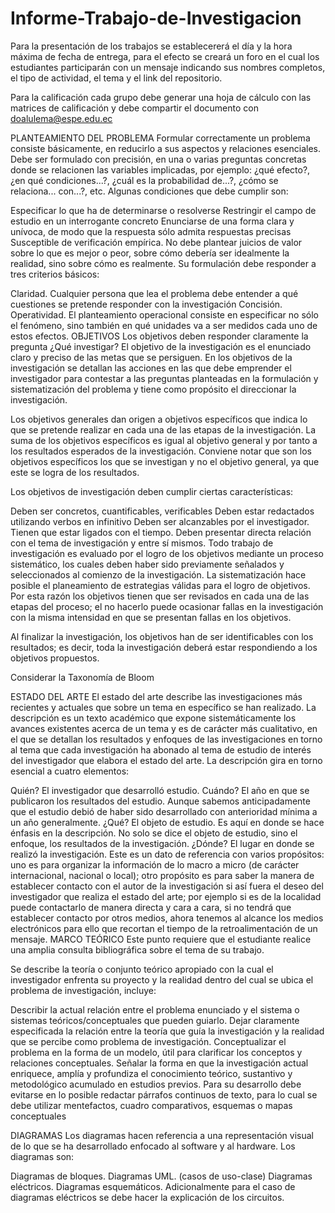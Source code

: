 # Informe-Trabajo-de-Investigacion
Para la presentación de los trabajos se establecererá el día y la hora máxima de fecha de entrega, para el efecto se creará un foro en el cual los estudiantes participarán con un mensaje indicando sus nombres completos, el tipo de actividad, el tema y el link del repositorio.

Para la calificación cada grupo debe generar una hoja de cálculo con las matrices de calificación y debe compartir el documento con doalulema@espe.edu.ec

PLANTEAMIENTO DEL PROBLEMA
Formular correctamente un problema consiste básicamente, en reducirlo a sus aspectos y relaciones esenciales. Debe ser formulado con precisión, en una o varias preguntas concretas donde se relacionen las variables implicadas, por ejemplo: ¿qué efecto?, ¿en qué condiciones...?, ¿cuál es la probabilidad de...?, ¿cómo se relaciona... con...?, etc. Algunas condiciones que debe cumplir son:

Especificar lo que ha de determinarse o resolverse
Restringir el campo de estudio en un interrogante concreto
Enunciarse de una forma clara y unívoca, de modo que la respuesta sólo admita respuestas precisas
Susceptible de verificación empírica. No debe plantear juicios de valor sobre lo que es mejor o peor, sobre cómo debería ser idealmente la realidad, sino sobre cómo es realmente.
Su formulación debe responder a tres criterios básicos:

Claridad. Cualquier persona que lea el problema debe entender a qué cuestiones se pretende responder con la investigación
Concisión.
Operatividad. El planteamiento operacional consiste en especificar no sólo el fenómeno, sino también en qué unidades va a ser medidos cada uno de estos efectos.
OBJETIVOS
Los objetivos deben responder claramente la pregunta ¿Qué investigar? El objetivo de la investigación es el enunciado claro y preciso de las metas que se persiguen. En los objetivos de la investigación se detallan las acciones en las que debe emprender el investigador para contestar a las preguntas planteadas en la formulación y sistematización del problema y tiene como propósito el direccionar la investigación.

Los objetivos generales dan origen a objetivos específicos que indica lo que se pretende realizar en cada una de las etapas de la investigación. La suma de los objetivos específicos es igual al objetivo general y por tanto a los resultados esperados de la investigación. Conviene notar que son los objetivos específicos los que se investigan y no el objetivo general, ya que este se logra de los resultados.

Los objetivos de investigación deben cumplir ciertas características:

Deben ser concretos, cuantificables, verificables
Deben estar redactados utilizando verbos en infinitivo
Deben ser alcanzables por el investigador.
Tienen que estar ligados con el tiempo.
Deben presentar directa relación con el tema de investigación y entre sí mismos. Todo trabajo de investigación es evaluado por el logro de los objetivos mediante un proceso sistemático, los cuales deben haber sido previamente señalados y seleccionados al comienzo de la investigación. La sistematización hace posible el planeamiento de estrategias válidas para el logro de objetivos. Por esta razón los objetivos tienen que ser revisados en cada una de las etapas del proceso; el no hacerlo puede ocasionar fallas en la investigación con la misma intensidad en que se presentan fallas en los objetivos.

Al finalizar la investigación, los objetivos han de ser identificables con los resultados; es decir, toda la investigación deberá estar respondiendo a los objetivos propuestos.

Considerar la Taxonomía de Bloom

ESTADO DEL ARTE
El estado del arte describe las investigaciones más recientes y actuales que sobre un tema en específico se han realizado. La descripción es un texto académico que expone sistemáticamente los avances existentes acerca de un tema y es de carácter más cualitativo, en el que se detallan los resultados y enfoques de las investigaciones en torno al tema que cada investigación ha abonado al tema de estudio de interés del investigador que elabora el estado del arte. La descripción gira en torno esencial a cuatro elementos:

Quién? El investigador que desarrolló estudio.
Cuándo? El año en que se publicaron los resultados del estudio. Aunque sabemos anticipadamente que el estudio debió de haber sido desarrollado con anterioridad mínima a un año generalmente.
¿Qué? El objeto de estudio. Es aquí en donde se hace énfasis en la descripción. No solo se dice el objeto de estudio, sino el enfoque, los resultados de la investigación.
¿Dónde? El lugar en donde se realizó la investigación. Este es un dato de referencia con varios propósitos: uno es para organizar la información de lo macro a micro (de carácter internacional, nacional o local); otro propósito es para saber la manera de establecer contacto con el autor de la investigación si así fuera el deseo del investigador que realiza el estado del arte; por ejemplo si es de la localidad puede contactarlo de manera directa y cara a cara, si no tendrá que establecer contacto por otros medios, ahora tenemos al alcance los medios electrónicos para ello que recortan el tiempo de la retroalimentación de un mensaje.
MARCO TEÓRICO
Este punto requiere que el estudiante realice una amplia consulta bibliográfica sobre el tema de su trabajo.

Se describe la teoría o conjunto teórico apropiado con la cual el investigador enfrenta su proyecto y la realidad dentro del cual se ubica el problema de investigación, incluye:

Describir la actual relación entre el problema enunciado y el sistema o sistemas teóricos/conceptuales que pueden guiarlo.
Dejar claramente especificada la relación entre la teoría que guía la investigación y la realidad que se percibe como problema de investigación.
Conceptualizar el problema en la forma de un modelo, útil para clarificar los conceptos y relaciones conceptuales.
Señalar la forma en que la investigación actual enriquece, amplía y profundiza el conocimiento teórico, sustantivo y metodológico acumulado en estudios previos.
Para su desarrollo debe evitarse en lo posible redactar párrafos continuos de texto, para lo cual se debe utilizar mentefactos, cuadro comparativos, esquemas o mapas conceptuales

DIAGRAMAS
Los diagramas hacen referencia a una representación visual de lo que se ha desarrollado enfocado al software y al hardware. Los diagramas son:

Diagramas de bloques.
Diagramas UML. (casos de uso-clase)
Diagramas eléctricos.
Diagramas esquemáticos.
Adicionalmente para el caso de diagramas eléctricos se debe hacer la explicación de los circuitos.
